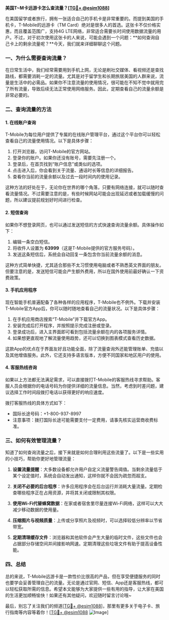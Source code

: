 **美国T~M卡远游卡怎么查流量？[[TG💪+ @esim1088](https://t.me/s/esim1088)]**

在美国留学或者旅行，拥有一张适合自己的手机卡是非常重要的。而提到美国的手机卡，T-Mobile的远游卡（TM Card）绝对是很多人的首选。这张卡不仅价格实惠，而且覆盖范围广，支持4G LTE网络，非常适合需要长时间使用数据流量的用户。不过，对于初次使用这张卡的人来说，可能会遇到一个问题：**如何查询自己卡上的剩余流量呢？**今天，我们就来详细聊聊这个问题。

### **一、为什么需要查询流量？**

在日常生活中，我们经常需要用到手机上网，无论是刷社交媒体、看视频还是查找路线，都需要消耗一定的流量。尤其是对于留学生和长期旅居美国的人群来说，流量是生活中的必需品。如果你不注意流量的使用情况，很可能在不知不觉中就用完了所有流量，导致后续无法正常使用网络服务。因此，定期查看自己的流量余额是非常必要的。

### **二、查询流量的方法**

#### **1. 在线账户查询**
T-Mobile为每位用户提供了专属的在线账户管理平台，通过这个平台你可以轻松查看自己的流量使用情况。以下是具体步骤：

1. 打开浏览器，访问T-Mobile的官方网站。
2. 登录你的账户。如果你还没有账号，需要先注册一个。
3. 登录后，在首页找到“账户信息”或类似的选项。
4. 点击进入后，你会看到关于流量、通话时长等信息的详细报告。
5. 查看你当前的流量余额以及过去一段时间内的使用记录。

这种方法的好处在于，无论你在世界的哪个角落，只要有网络连接，就可以随时查看流量情况。不过需要注意的是，有些时候网站可能会出现延迟或者加载缓慢的问题，所以建议提前规划好时间进行检查。

#### **2. 短信查询**
如果你不想登录网页，也可以通过发送短信的方式快速查询流量余额。具体操作如下：

1. 编辑一条空白短信。
2. 将收件人设置为 **63999**（这是T-Mobile提供的官方服务号码）。
3. 发送这条短信后，系统会自动回复一条包含你当前流量余额的消息。

这种方式简单快捷，尤其适合那些不太习惯使用电脑或者不熟悉英文界面的朋友。但要注意的是，发送短信可能会产生额外费用，所以在国外使用前最好确认一下资费政策。

#### **3. 手机应用程序**
现在智能手机普遍配备了各种各样的应用程序，T-Mobile也不例外。下载并安装T-Mobile官方App后，你可以随时随地查看自己的流量状况。以下是具体步骤：

1. 在手机应用商店搜索“T-Mobile”并下载官方App。
2. 安装完成后打开程序，并按照提示完成注册或登录。
3. 登录成功后，进入主界面即可看到包括流量余额在内的各项服务详情。
4. 如果想更直观地了解流量使用趋势，还可以切换到图表模式查看历史数据。

这款App的优点在于界面友好且功能全面，除了流量查询外还能管理账单、充值以及其他增值服务。此外，它还支持多语言版本，方便不同国家和地区用户的使用。

#### **4. 客服热线咨询**
如果以上方法都无法满足需求，可以直接拨打T-Mobile的客服热线寻求帮助。客服人员会根据你的电话号码为你提供详细的流量信息。当然，考虑到时差问题，建议选择工作时间段拨打电话以获得更好的响应速度。

拨打客服热线的具体方式如下：
- 国际长途号码：+1-800-937-8997
- 注意事项：拨打国际长途可能需要支付一定费用，请事先核实运营商收费标准。

### **三、如何有效管理流量？**

知道了如何查询流量之后，接下来就是如何合理利用这些流量了。以下是一些实用的小技巧，帮助你更好地管理流量：

1. **设置流量提醒**：大多数设备都允许用户自定义流量警告阈值。当剩余流量低于某个设定值时，系统会自动发出通知，这样你就不会因为疏忽而超支。
   
2. **关闭不必要的后台程序**：许多应用程序会在后台运行并消耗大量流量。定期检查哪些程序正在占用资源，并将其关闭或限制其权限。

3. **使用Wi-Fi代替蜂窝数据**：在家或者宿舍里尽量连接Wi-Fi网络，这样可以大大减少移动数据的使用量。

4. **压缩图片与视频质量**：上传或分享照片及视频时，可以选择较低分辨率以节省带宽。

5. **定期清理缓存文件**：浏览器和其他软件会产生大量的临时文件，这些文件也会占据部分存储空间并间接影响网速。定期清理这些垃圾文件有助于提高设备性能。

### **四、总结**

总的来说，T-Mobile远游卡是一款性价比很高的产品，但在享受便捷服务的同时也要学会妥善管理自己的流量。无论是通过官网、短信、App还是客服热线，都可以轻松获取所需的信息。希望本文能够为大家提供一些有用的指导，让大家在美国的生活更加顺畅愉快！如果还有其他疑问，欢迎随时留言讨论哦~

最后，别忘了关注我们的频道[[TG💪+ @esim1088](https://t.me/s/esim1088)]，那里有更多关于电子卡、旅行指南等内容等着你！[[TG💪+ @esim1088](https://t.me/s/esim1088) ![Image](https://i.postimg.cc/4NQfJmqS/Snipaste-2025-05-13-00-14-12.png)]